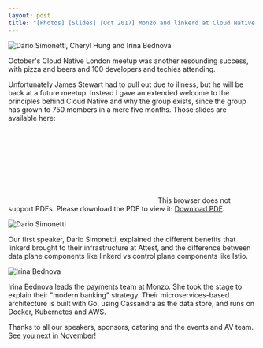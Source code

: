```yaml
---
layout: post
title: "[Photos] [Slides] [Oct 2017] Monzo and linkerd at Cloud Native London October"
---
```


![Dario Simonetti, Cheryl Hung and Irina Bednova]({{site.baseurl}}/images/CNLOct-0.jpg)

October's Cloud Native London meetup was another resounding success, with pizza and beers and 100 developers and techies attending.

Unfortunately James Stewart had to pull out due to illness, but he will be back at a future meetup. Instead I gave an extended welcome to the principles behind Cloud Native and why the group exists, since the group has grown to 750 members in a mere five months. Those slides are available here:

<object data="http://www.oicheryl.com/resources/CloudNativeLondonSep.pdf" type="application/pdf" width="700px" height="700px">
    <embed src="http://www.oicheryl.com/resources/CloudNativeLondonSep.pdf">
        This browser does not support PDFs. Please download the PDF to view it: <a href="http://www.oicheryl.com/resources/CloudNativeLondonSep.pdf">Download PDF</a>.</p>
    </embed>
</object>

![Dario Simonetti]({{site.baseurl}}/images/CNLOct-2.jpg)

Our first speaker, Dario Simonetti, explained the different benefits that linkerd brought to their infrastructure at Attest, and the difference between data plane components like linkerd vs control plane components like Istio.

![Irina Bednova]({{site.baseurl}}/images/CNLOct-1.jpg)

Irina Bednova leads the payments team at Monzo. She took the stage to explain their "modern banking" strategy. Their microservices-based architecture is built with Go, using Cassandra as the data store, and runs on Docker, Kubernetes and AWS.

Thanks to all our speakers, sponsors, catering and the events and AV team. [See you next in November!](https://www.meetup.com/Cloud-Native-London/events/240151506/)
